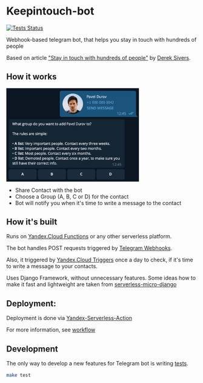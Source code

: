 # Keepintouch-bot

[![Tests Status](https://github.com/ErhoSen/keepintouch-bot/actions/workflows/main.yml/badge.svg?branch=master&event=push)](https://github.com/ErhoSen/keepintouch-bot/actions?query=workflow%3ABuild+branch%3Amaster+event%3Apush)

Webhook-based telegram bot, that helps you stay in touch with hundreds of people

Based on article ["Stay in touch with hundreds of people"](https://sive.rs/hundreds) by [Derek Sivers](https://sive.rs/).

## How it works

<img align="center" width="350" src="img/demo.png">

* Share Contact with the bot
* Choose a Group (A, B, C or D) for the contact
* Bot will notify you when it's time to write a message to the contact


## How it's built

Runs on [Yandex.Cloud Functions](https://cloud.yandex.com/en/docs/functions/) or any other serverless platform.

The bot handles POST requests triggered by [Telegram Webhooks](https://core.telegram.org/bots/api#setwebhook).

Also, it triggered by [Yandex.Cloud Triggers](https://cloud.yandex.com/en/docs/functions/quickstart/create-trigger/timer-quickstart) once a day to check, if it's time to write a message to your contacts.

Uses Django Framework, without unnecessary features. Some ideas how to make it fast and lightweight are taken from [serverless-micro-django](https://github.com/mmoallemi99/serverless-micro-django)

## Deployment:

Deployment is done via [Yandex-Serverless-Action](https://github.com/goodsmileduck/yandex-serverless-action)

For more information, see [workflow](/.github/workflows/main.yml)

## Development

The only way to develop a new features for Telegram bot is writing [tests](/app/tests/).

```bash
make test
```
